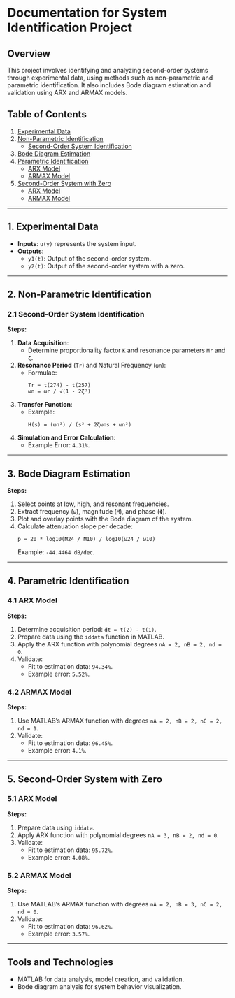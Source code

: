# Documentation for System Identification Project

## Overview
This project involves identifying and analyzing second-order systems through experimental data, using methods such as non-parametric and parametric identification. It also includes Bode diagram estimation and validation using ARX and ARMAX models.

## Table of Contents
1. [Experimental Data](#1-experimental-data)
2. [Non-Parametric Identification](#2-non-parametric-identification)
   - [Second-Order System Identification](#21-second-order-system-identification)
3. [Bode Diagram Estimation](#3-bode-diagram-estimation)
4. [Parametric Identification](#4-parametric-identification)
   - [ARX Model](#41-arx-model)
   - [ARMAX Model](#42-armax-model)
5. [Second-Order System with Zero](#5-second-order-system-with-zero)
   - [ARX Model](#51-arx-model)
   - [ARMAX Model](#52-armax-model)

---

## 1. Experimental Data
- **Inputs**: `u(y)` represents the system input.
- **Outputs**:
  - `y1(t)`: Output of the second-order system.
  - `y2(t)`: Output of the second-order system with a zero.

---

## 2. Non-Parametric Identification
### 2.1 Second-Order System Identification
**Steps:**
1. **Data Acquisition**:
   - Determine proportionality factor `K` and resonance parameters `Mr` and `ζ`.
2. **Resonance Period** (`Tr`) and Natural Frequency (`ωn`):
   - Formulae:
     ```
     Tr = t(274) - t(257)  
     ωn = ωr / √(1 - 2ζ²)
     ```
3. **Transfer Function**:
   - Example:
     ```
     H(s) = (ωn²) / (s² + 2ζωns + ωn²)
     ```
4. **Simulation and Error Calculation**:
   - Example Error: `4.31%`.

---

## 3. Bode Diagram Estimation
**Steps:**
1. Select points at low, high, and resonant frequencies.
2. Extract frequency (`ω`), magnitude (`M`), and phase (`Φ`).
3. Plot and overlay points with the Bode diagram of the system.
4. Calculate attenuation slope per decade:
   ```
   p = 20 * log10(M24 / M10) / log10(ω24 / ω10)
   ```
   Example: `-44.4464 dB/dec`.

---

## 4. Parametric Identification
### 4.1 ARX Model
**Steps:**
1. Determine acquisition period: `dt = t(2) - t(1)`.
2. Prepare data using the `iddata` function in MATLAB.
3. Apply the ARX function with polynomial degrees `nA = 2, nB = 2, nd = 0`.
4. Validate:
   - Fit to estimation data: `94.34%`.
   - Example error: `5.52%`.

### 4.2 ARMAX Model
**Steps:**
1. Use MATLAB’s ARMAX function with degrees `nA = 2, nB = 2, nC = 2, nd = 1`.
2. Validate:
   - Fit to estimation data: `96.45%`.
   - Example error: `4.1%`.

---

## 5. Second-Order System with Zero
### 5.1 ARX Model
**Steps:**
1. Prepare data using `iddata`.
2. Apply ARX function with polynomial degrees `nA = 3, nB = 2, nd = 0`.
3. Validate:
   - Fit to estimation data: `95.72%`.
   - Example error: `4.08%`.

### 5.2 ARMAX Model
**Steps:**
1. Use MATLAB’s ARMAX function with degrees `nA = 2, nB = 3, nC = 2, nd = 0`.
2. Validate:
   - Fit to estimation data: `96.62%`.
   - Example error: `3.57%`.

---

## Tools and Technologies
- MATLAB for data analysis, model creation, and validation.
- Bode diagram analysis for system behavior visualization.



